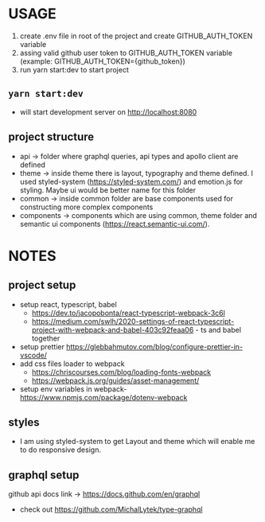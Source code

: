 # USAGE

1. create .env file in root of the project and create GITHUB_AUTH_TOKEN variable
2. assing valid github user token to GITHUB_AUTH_TOKEN variable (example: GITHUB_AUTH_TOKEN={github_token})
3. run yarn start:dev to start project

## `yarn start:dev`

- will start development server on [http://localhost:8080](http://localhost:8080)

## project structure

- api -> folder where graphql queries, api types and apollo client are defined
- theme -> inside theme there is layout, typography and theme defined. I used styled-system (https://styled-system.com/) and emotion.js for styling. Maybe ui would be better name for this folder
- common -> inside common folder are base components used for constructing more complex components
- components -> components which are using common, theme folder and semantic ui components (https://react.semantic-ui.com/).

# NOTES

## project setup

- setup react, typescript, babel
  - https://dev.to/jacopobonta/react-typescript-webpack-3c6l
  - https://medium.com/swlh/2020-settings-of-react-typescript-project-with-webpack-and-babel-403c92feaa06 - ts and babel together
- setup prettier https://glebbahmutov.com/blog/configure-prettier-in-vscode/
- add css files loader to webpack
  - https://chriscourses.com/blog/loading-fonts-webpack
  - https://webpack.js.org/guides/asset-management/
- setup env variables in webpack- https://www.npmjs.com/package/dotenv-webpack

## styles

- I am using styled-system to get Layout and theme which will enable me to do responsive design.

## graphql setup

github api docs link -> https://docs.github.com/en/graphql

- check out https://github.com/MichalLytek/type-graphql
